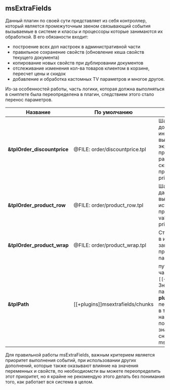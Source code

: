 ## msExtraFields

Данный плагин по своей сути представляет из себя контроллер, который является
промежуточным звеном связывающий события вызываемые в системе и классы и
процессоры которые занимаются их обработкой. В его обязаности входит:

- построение всех доп настроек в административной части
- правильное сохранение свойств (обновление кеша свойств текущего документа)
- копирование новых свойств при дублировании документов
- отслеживание изменения кол-ва товаров клиентом в корзине, пересчет цены и скидок
- добавление и обработка кастомных TV параметров и многое другое.

Из-за особенностей работы, часть логики, которая должна выполняться в сниппете
была переопределена в плагин, следствием этого стало перенос параметров.

Название | По умолчанию | Описание
--- | --- | ---
**&tplOrder_discountprice** | @FILE: order/discountprice.tpl | Шаблон дополнительной информации выводимый на экран клиента при пересчета размера его скидки, принимает price;
**&tplOrder_product_row** | @FILE: order/product_row.tpl | Шаблону строки данных выводимых в истории заказа, принимает value, measure, price, type.;
**&tplOrder_product_wrap** | @FILE: order/product_wrap.tpl | Cтроит данные в истории заказа, принимает name и value;
**&tplPath** | [[+plugins]]msextrafields/chunks | путь к файлам чанков. `[[+plugins]]`. Значение параметра **plugins** можно переопределить в текущих настройках или посмотреть его значение в сниппете msExtraFields;


Для правильной работы msExtraFields, важным критерием является приоритет выполнения
событий, при использовании других дополнений, которые также оказывают влияние на
значения переменных и свойств, по необходиомсти вы можете переопределить этот
приоритет, но я крайне не рекомендую этого делать без понимания того, как
работает вся система в целом.
